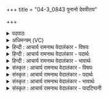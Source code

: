 +++
title = "04-3_0843 पुनानो देववीतय"

+++
<details><summary>पदपाठः</summary>

पु꣣ना꣢नः। दे꣣व꣢वी꣢तये। दे꣣व꣢। वी꣣तये। इ꣡न्द्र꣢꣯स्य। या꣣हि। निष्कृत꣢म्। निः꣣। कृत꣢म्। द्यु꣣ता꣢नः। वा꣣जि꣡भिः꣢। हि꣣तः꣢। ८४३।
</details>

<details><summary>अधिमन्त्रम् (VC)</summary>

- पवमानः सोमः
- कश्यपो मारीचः
- गायत्री
- षड्जः
</details>

<details><summary>हिन्दी : आचार्य रामनाथ वेदालंकार - विषयः</summary>

अगले मन्त्र में विद्यार्थी को सम्बोधन किया गया है।
</details>

<details><summary>हिन्दी : आचार्य रामनाथ वेदालंकार - पदार्थः</summary>

पदार्थान्वयभाषाः -  हे विद्यार्थी ! तू (देववीतये) अहिंसा,सत्य,अस्तेय,न्याय,दया,उदारता आदि दिव्य गुणों की प्राप्ति के लिए (पुनानः) स्वयं को पवित्र करता हुआ (इन्द्रस्य) कुलपति आचार्य के (निष्कृतम्) घर अर्थात् गुरुकुल को (याहि) जा और वहाँ (हितः) प्रविष्ट किया गया तू (वाजिभिः) विज्ञानी गुरुओं के द्वारा (द्युतानः) विद्या के तेज से और सच्चरित्रता के तेज से चमकनेवाला बन ॥३॥
</details>

<details><summary>हिन्दी : आचार्य रामनाथ वेदालंकार - भावार्थः</summary>

भावार्थभाषाः -  विद्यार्थी गुरुकुल में ब्रह्मचर्यपूर्वक विधि के अनुसार वेदादि शास्त्रों को पढ़कर, सदाचार की शिक्षा लेकर, योगाभ्यास से आध्यात्मिक उन्नति करके, विद्वान् होकर, समावर्तन के बाद बाहर जाकर पढ़ी हुई विद्या का सब जगह प्रचार करें ॥३॥ इस खण्ड में उपासक, योगी, परमात्मा, गुरु-शिष्य और प्रसङ्गतः राजा, चन्द्रमा आदि के विषय का प्रतिपादन होने से इस खण्ड की पूर्वखण्ड के साथ सङ्गति है ॥ चतुर्थ अध्याय में प्रथम खण्ड समाप्त ॥
</details>

<details><summary>संस्कृत : आचार्य रामनाथ वेदालंकार - विषयः</summary>

अथ विद्यार्थिनं सम्बोधयति।
</details>

<details><summary>संस्कृत : आचार्य रामनाथ वेदालंकार - पदार्थः</summary>

पदार्थान्वयभाषाः -  हे विद्यार्थिन् ! त्वम् (देववीतये) अहिंसासत्यास्तेयन्यायदया-दाक्षिण्यादीनां दिव्यगुणानां प्राप्तये (पुनानः)स्वात्मानं पवित्रयन् (इन्द्रस्य) कुलपतेराचार्यस्य (निष्कृतम्) गृहम्,गुरुकुलमित्यर्थः (याहि) गच्छ। तत्र च (हितः) स्थापितः प्रवेशितः त्वम् (वाजिभिः) विज्ञानवद्भिः गुरुभिः (द्युतानः) विद्यातेजसा सच्चारित्र्यतेजसा च द्योतमानो भवेति शेषः ॥३॥
</details>

<details><summary>संस्कृत : आचार्य रामनाथ वेदालंकार - भावार्थः</summary>

भावार्थभाषाः -  विद्यार्थिनो गुरुकुले ब्रह्मचर्यपूर्वकं यथाविधि वेदादिशास्त्राण्यधीत्य सदाचारशिक्षां गृहीत्वा योगाभ्यासेनाध्यात्मिकीमुन्नतिं विधाय विद्वांसो भूत्वा समावर्तनानन्तरं बहिर्गत्वाऽधीतां विद्यां सर्वत्र प्रचारयेयुः ॥३॥ अस्मिन् खण्डे उपासकयोगिपरमात्मगुरुशिष्यविषयाणां प्रसङ्गतश्च नृपतिचन्द्रादिविषयाणां प्रतिपादनादेतत्खण्डस्य पूर्वखण्डेन सह संगतिरस्ति ॥
</details>

<details><summary>संस्कृत : आचार्य रामनाथ वेदालंकार - पादटिप्पनी</summary>

टिप्पणी:   १. ऋ० ९।६४।१५।
</details>